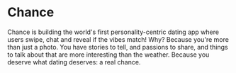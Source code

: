 # Chance

Chance is building the world's first personality-centric dating app where users swipe, chat and reveal if the vibes match! Why? Because you're more than just a photo. You have stories to tell, and passions to share, and things to talk about that are more interesting than the weather. Because you deserve what dating deserves: a real chance.
